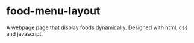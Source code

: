 # food-menu-layout
A webpage page that display foods dynamically. Designed with html, css and javascript.
